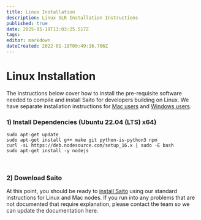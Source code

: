 ```yaml
---
title: Linux Installation
description: Linux SLR Installation Instructions
published: true
date: 2025-05-19T13:03:25.517Z
tags: 
editor: markdown
dateCreated: 2022-01-18T09:49:16.786Z
---
```


# Linux Installation

The instructions below cover how to install the pre-requisite software needed to compile and install Saito for developers building on Linux. We have separate installation instructions for [Mac users](./mac) and [Windows users](./windows).


### 1) Install Dependencies (Ubuntu 22.04 (LTS) x64)
```
sudo apt-get update
sudo apt-get install g++ make git python-is-python3 npm
curl -sL https://deb.nodesource.com/setup_16.x | sudo -E bash
sudo apt-get install -y nodejs
```

<br />

### 2) Download Saito

At this point, you should be ready to [install Saito](https://wiki.saito.io/install) using our standard instructions for Linux and Mac nodes. If you run into any problems that are not documented that require explanation, please contact the team so we can update the documentation here.